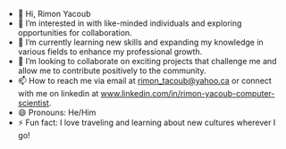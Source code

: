 - 👋 Hi, Rimon Yacoub
- 👀 I’m interested in with like-minded individuals and exploring opportunities for collaboration.
- 🌱 I’m currently learning new skills and expanding my knowledge in various fields to enhance my professional growth.
- 💞️ I’m looking to collaborate on exciting projects that challenge me and allow me to contribute positively to the community.
- 📫 How to reach me via email at rimon_tacoub@yahoo.ca or connect with me on linkedin at www.linkedin.com/in/rimon-yacoub-computer-scientist.
- 😄 Pronouns: He/Him
- ⚡ Fun fact: I love traveling and learning about new cultures wherever I go!

<!---
RimYac1982/RimYac1982 is a ✨ special ✨ repository because its `README.md` (this file) appears on your GitHub profile.
You can click the Preview link to take a look at your changes.
--->
